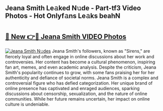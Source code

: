## Jeana Smith Le𝚊ked N𝚞de - Part-tf3 Video Photos - Hot Onlyf𝚊ns Le𝚊ks beahN

# <h2><a href="http://ab67265.deff.icu/?id=Jeana+Smith">🔗 New 👉🔴 Jeana Smith VIDEO Photos</a></h2>

[![Jeana Smith N𝚞des](https://i.imgur.com/rIISA9y.gif)](http://ab67265.deff.icu/?id=Jeana+Smith)
Jeana Smith's followers, known as "Sirens," are fiercely loyal and often engage in online discussions about her work and controversies. Her content has become a cultural phenomenon, inspiring fan art, memes, and even academic analysis. Despite the criticism, Jeana Smith's popularity continues to grow, with some fans praising her for her authenticity and defiance of societal norms. Jeana Smith is a complex and controversial figure who has defied categorization. Her unique brand of online presence has captivated and enraged audiences, sparking discussions about censorship, sexualization, and the nature of online communities. While her future remains uncertain, her impact on online culture is undeniable.
